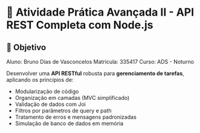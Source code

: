 # 📌 Atividade Prática Avançada II - API REST Completa com Node.js

## 🎯 Objetivo

Aluno: Bruno Dias de Vasconcelos
Matrícula: 335417
Curso: ADS - Noturno

Desenvolver uma **API RESTful** robusta para **gerenciamento de tarefas**, aplicando os princípios de:

- Modularização de código
- Organização em camadas (MVC simplificado)
- Validação de dados com Joi
- Filtros por parâmetros de query e path
- Tratamento de erros e mensagens padronizadas
- Simulação de banco de dados em memória

